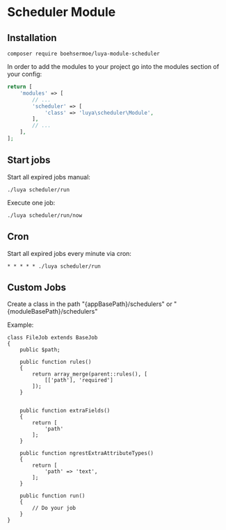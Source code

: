 # Scheduler Module

## Installation

`composer require boehsermoe/luya-module-scheduler`

In order to add the modules to your project go into the modules section of your config:

```php
return [
    'modules' => [
        // ...
        'scheduler' => [
            'class' => 'luya\scheduler\Module',
        ],
        // ...
    ],
];
```

## Start jobs

Start all expired jobs manual:
```
./luya scheduler/run
```

Execute one job:
```
./luya scheduler/run/now
```

## Cron

Start all expired jobs every minute via cron:
```
* * * * * ./luya scheduler/run
```


## Custom Jobs

Create a class in the path "{appBasePath}/schedulers" or "{moduleBasePath}/schedulers"

Example:
```
class FileJob extends BaseJob
{
	public $path;

	public function rules()
	{
		return array_merge(parent::rules(), [
			[['path'], 'required']
		]);
	}


	public function extraFields()
	{
		return [
			'path'
		];
	}

	public function ngrestExtraAttributeTypes()
	{
		return [
			'path' => 'text',
		];
	}

	public function run()
	{
		// Do your job
	}
}
```
